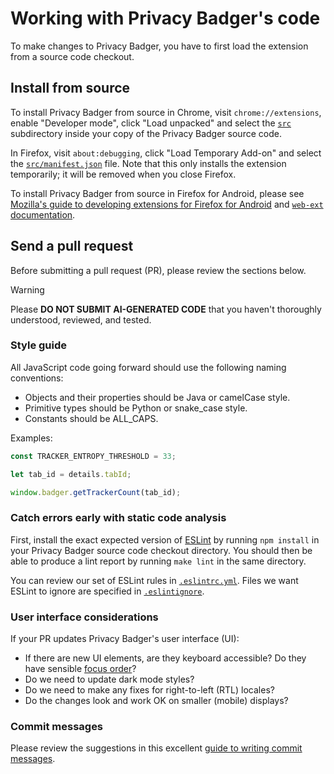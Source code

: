 # Working with Privacy Badger's code

To make changes to Privacy Badger, you have to first load the extension from a source code checkout.


## Install from source

To install Privacy Badger from source in Chrome, visit `chrome://extensions`, enable "Developer mode", click "Load unpacked" and select the [`src`](../src/) subdirectory inside your copy of the Privacy Badger source code.

In Firefox, visit `about:debugging`, click "Load Temporary Add-on" and select the [`src/manifest.json`](../src/manifest.json) file. Note that this only installs the extension temporarily; it will be removed when you close Firefox.

To install Privacy Badger from source in Firefox for Android, please see [Mozilla's guide to developing extensions for Firefox for Android](https://extensionworkshop.com/documentation/develop/developing-extensions-for-firefox-for-android/) and [`web-ext` documentation](https://extensionworkshop.com/documentation/develop/getting-started-with-web-ext/#testing-in-firefox-for-android).


## Send a pull request

Before submitting a pull request (PR), please review the sections below.

> [!WARNING]
> Please **DO NOT SUBMIT AI-GENERATED CODE** that you haven't thoroughly understood, reviewed, and tested.

### Style guide

All JavaScript code going forward should use the following naming conventions:

- Objects and their properties should be Java or camelCase style.
- Primitive types should be Python or snake_case style.
- Constants should be ALL_CAPS.

Examples:

```javascript
const TRACKER_ENTROPY_THRESHOLD = 33;

let tab_id = details.tabId;

window.badger.getTrackerCount(tab_id);
```

### Catch errors early with static code analysis

First, install the exact expected version of [ESLint](https://eslint.org) by running `npm install` in your Privacy Badger source code checkout directory. You should then be able to produce a lint report by running `make lint` in the same directory.

You can review our set of ESLint rules in [`.eslintrc.yml`](/.eslintrc.yml). Files we want ESLint to ignore are specified in [`.eslintignore`](/.eslintignore).

### User interface considerations

If your PR updates Privacy Badger's user interface (UI):

- If there are new UI elements, are they keyboard accessible? Do they have sensible [focus order](https://www.w3.org/WAI/WCAG21/Understanding/focus-order)?
- Do we need to update dark mode styles?
- Do we need to make any fixes for right-to-left (RTL) locales?
- Do the changes look and work OK on smaller (mobile) displays?

### Commit messages

Please review the suggestions in this excellent [guide to writing commit messages](https://chris.beams.io/posts/git-commit/).
